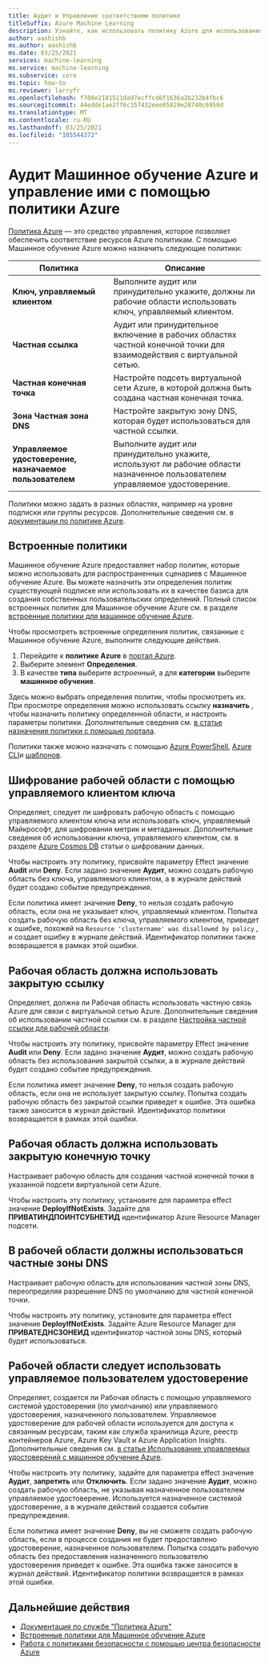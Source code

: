```yaml
---
title: Аудит и Управление соответствием политике
titleSuffix: Azure Machine Learning
description: Узнайте, как использовать политику Azure для использования встроенных политик Машинное обучение Azure, чтобы убедиться, что рабочие области соответствуют вашим требованиям.
author: aashishb
ms.author: aashishb
ms.date: 03/25/2021
services: machine-learning
ms.service: machine-learning
ms.subservice: core
ms.topic: how-to
ms.reviewer: larryfr
ms.openlocfilehash: f708e2181511da97ecffcd6f1636a2b232b4fbc6
ms.sourcegitcommit: 44edde1ae2ff6c157432eee85829e28740c6950d
ms.translationtype: MT
ms.contentlocale: ru-RU
ms.lasthandoff: 03/25/2021
ms.locfileid: "105544372"
---
```

# <a name="audit-and-manage-azure-machine-learning-using-azure-policy"></a>Аудит Машинное обучение Azure и управление ими с помощью политики Azure

[Политика Azure](../governance/policy/index.yml) — это средство управления, которое позволяет обеспечить соответствие ресурсов Azure политикам. С помощью Машинное обучение Azure можно назначить следующие политики:

| Политика | Описание |
| ----- | ----- |
| **Ключ, управляемый клиентом** | Выполните аудит или принудительно укажите, должны ли рабочие области использовать ключ, управляемый клиентом. |
| **Частная ссылка** | Аудит или принудительное включение в рабочих областях частной конечной точки для взаимодействия с виртуальной сетью. |
| **Частная конечная точка** | Настройте подсеть виртуальной сети Azure, в которой должна быть создана частная конечная точка. |
| **Зона Частная зона DNS** | Настройте закрытую зону DNS, которая будет использоваться для частной ссылки. |
| **Управляемое удостоверение, назначаемое пользователем** | Выполните аудит или принудительно укажите, используют ли рабочие области назначенное пользователем управляемое удостоверение. |

Политики можно задать в разных областях, например на уровне подписки или группы ресурсов. Дополнительные сведения см. в [документации по политике Azure](../governance/policy/overview.md).

## <a name="built-in-policies"></a>Встроенные политики

Машинное обучение Azure предоставляет набор политик, которые можно использовать для распространенных сценариев с Машинное обучение Azure. Вы можете назначить эти определения политик существующей подписке или использовать их в качестве базиса для создания собственных пользовательских определений. Полный список встроенных политик для Машинное обучение Azure см. в разделе [встроенные политики для машинное обучение Azure](../governance/policy/samples/built-in-policies.md#machine-learning).

Чтобы просмотреть встроенные определения политик, связанные с Машинное обучение Azure, выполните следующие действия.

1. Перейдите к __политике Azure__ в [портал Azure](https://portal.azure.com).
1. Выберите элемент __Определения__.
1. В качестве __типа__ выберите _встроенный_, а для __категории__ выберите __машинное обучение__.

Здесь можно выбрать определения политик, чтобы просмотреть их. При просмотре определения можно использовать ссылку __назначить__ , чтобы назначить политику определенной области, и настроить параметры политики. Дополнительные сведения см. [в статье назначение политики с помощью портала](../governance/policy/assign-policy-portal.md).

Политики также можно назначать с помощью [Azure PowerShell](../governance/policy/assign-policy-powershell.md), [Azure CLI](../governance/policy/assign-policy-azurecli.md)и [шаблонов](../governance/policy/assign-policy-template.md).

## <a name="workspace-encryption-with-customer-managed-key"></a>Шифрование рабочей области с помощью управляемого клиентом ключа

Определяет, следует ли шифровать рабочую область с помощью управляемого клиентом ключа или использовать ключ, управляемый Майкрософт, для шифрования метрик и метаданных. Дополнительные сведения об использовании ключа, управляемого клиентом, см. в разделе [Azure Cosmos DB](concept-data-encryption.md#azure-cosmos-db) статьи о шифровании данных.

Чтобы настроить эту политику, присвойте параметру Effect значение __Audit__ или __Deny__. Если задано значение __Аудит__, можно создать рабочую область без ключа, управляемого клиентом, а в журнале действий будет создано событие предупреждения.

Если политика имеет значение __Deny__, то нельзя создать рабочую область, если она не указывает ключ, управляемый клиентом. Попытка создать рабочую область без ключа, управляемого клиентом, приведет к ошибке, похожей на `Resource 'clustername' was disallowed by policy` , и создает ошибку в журнале действий. Идентификатор политики также возвращается в рамках этой ошибки.

## <a name="workspace-should-use-private-link"></a>Рабочая область должна использовать закрытую ссылку

Определяет, должна ли Рабочая область использовать частную связь Azure для связи с виртуальной сетью Azure. Дополнительные сведения об использовании частной ссылки см. в разделе [Настройка частной ссылки для рабочей области](how-to-configure-private-link.md).

Чтобы настроить эту политику, присвойте параметру Effect значение __Audit__ или __Deny__. Если задано значение __Аудит__, можно создать рабочую область без использования закрытой ссылки, а в журнале действий будет создано событие предупреждения.

Если политика имеет значение __Deny__, то нельзя создать рабочую область, если она не использует закрытую ссылку. Попытка создать рабочую область без закрытой ссылки приведет к ошибке. Эта ошибка также заносится в журнал действий. Идентификатор политики возвращается в рамках этой ошибки.

## <a name="workspace-should-use-private-endpoint"></a>Рабочая область должна использовать закрытую конечную точку

Настраивает рабочую область для создания частной конечной точки в указанной подсети виртуальной сети Azure.

Чтобы настроить эту политику, установите для параметра effect значение __DeployIfNotExists__. Задайте для __ПРИВАТИНДПОИНТСУБНЕТИД__ идентификатор Azure Resource Manager подсети.
## <a name="workspace-should-use-private-dns-zones"></a>В рабочей области должны использоваться частные зоны DNS

Настраивает рабочую область для использования частной зоны DNS, переопределяя разрешение DNS по умолчанию для частной конечной точки.

Чтобы настроить эту политику, установите для параметра effect значение __DeployIfNotExists__. Задайте Azure Resource Manager для __ПРИВАТЕДНСЗОНЕИД__ идентификатор частной зоны DNS, который будет использоваться. 

## <a name="workspace-should-use-user-assigned-managed-identity"></a>Рабочей области следует использовать управляемое пользователем удостоверение

Определяет, создается ли Рабочая область с помощью управляемого системой удостоверения (по умолчанию) или управляемого удостоверения, назначенного пользователем. Управляемое удостоверение для рабочей области используется для доступа к связанным ресурсам, таким как служба хранилища Azure, реестр контейнеров Azure, Azure Key Vault и Azure Application Insights. Дополнительные сведения см. [в статье Использование управляемых удостоверений с машинное обучение Azure](how-to-use-managed-identities.md).

Чтобы настроить эту политику, задайте для параметра effect значение __Аудит__, __запретить__ или __Отключить__. Если задано значение __Аудит__, можно создать рабочую область, не указывая назначенное пользователем управляемое удостоверение. Используется назначенное системой удостоверение, а в журнале действий создается событие предупреждения.

Если политика имеет значение __Deny__, вы не сможете создать рабочую область, если в процессе создания не будет предоставлено удостоверение, назначенное пользователем. Попытка создать рабочую область без предоставления назначенного пользователю удостоверения приведет к ошибке. Эта ошибка также заносится в журнал действий. Идентификатор политики возвращается в рамках этой ошибки.

## <a name="next-steps"></a>Дальнейшие действия

* [Документация по службе "Политика Azure"](../governance/policy/overview.md)
* [Встроенные политики для Машинное обучение Azure](policy-reference.md)
* [Работа с политиками безопасности с помощью центра безопасности Azure](../security-center/tutorial-security-policy.md)